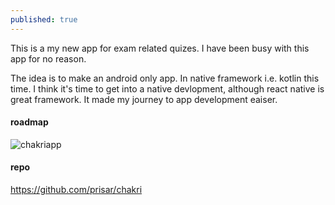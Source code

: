 ```yaml
---
published: true
---
```


This is a my new app for exam related quizes. I have been busy with this app for no reason. 

The idea is to make an android only app. In native framework i.e. kotlin this time. I think it's time to get into a native devlopment, 
although react native is great framework. It made my journey to app development eaiser.

#### roadmap

![chakriapp](https://user-images.githubusercontent.com/7943405/159171903-14354ed6-5b55-4cbe-b393-810f9ddead92.png)

#### repo
https://github.com/prisar/chakri
